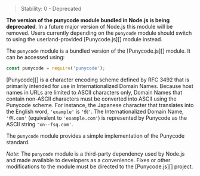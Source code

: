 <!-- YAML
changes:
  - version: v7.0.0
    pr-url: https://github.com/nodejs/node/pull/7941
    description: Accessing this module will now emit a deprecation warning.
-->

> Stability: 0 - Deprecated

**The version of the punycode module bundled in Node.js is being deprecated**.
In a future major version of Node.js this module will be removed. Users
currently depending on the `punycode` module should switch to using the
userland-provided [Punycode.js][] module instead.

The `punycode` module is a bundled version of the [Punycode.js][] module. It
can be accessed using:

```js
const punycode = require('punycode');
```

[Punycode][] is a character encoding scheme defined by RFC 3492 that is
primarily intended for use in Internationalized Domain Names. Because host
names in URLs are limited to ASCII characters only, Domain Names that contain
non-ASCII characters must be converted into ASCII using the Punycode scheme.
For instance, the Japanese character that translates into the English word,
`'example'` is `'例'`. The Internationalized Domain Name, `'例.com'` (equivalent
to `'example.com'`) is represented by Punycode as the ASCII string
`'xn--fsq.com'`.

The `punycode` module provides a simple implementation of the Punycode standard.

*Note*: The `punycode` module is a third-party dependency used by Node.js and
made available to developers as a convenience. Fixes or other modifications to
the module must be directed to the [Punycode.js][] project.

